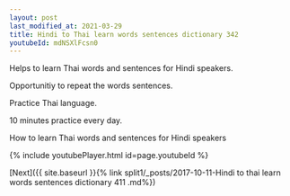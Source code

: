 ```yaml
---
layout: post
last_modified_at: 2021-03-29
title: Hindi to Thai learn words sentences dictionary 342 
youtubeId: mdNSXlFcsn0
---
```

 
 
Helps to learn Thai words and sentences for Hindi speakers.

Opportunitiy to repeat the words sentences. 

Practice Thai language. 
 
10 minutes practice every day. 
 
How to learn Thai words and sentences for Hindi speakers 
 
{% include youtubePlayer.html id=page.youtubeId %}
 
 
[Next]({{ site.baseurl }}{% link  split1/_posts/2017-10-11-Hindi to thai learn words sentences dictionary 411 .md%})
 
